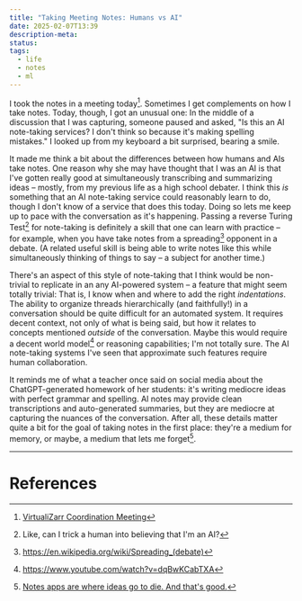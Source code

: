 ```yaml
---
title: "Taking Meeting Notes: Humans vs AI"
date: 2025-02-07T13:39
description-meta: 
status: 
tags:
  - life
  - notes
  - ml
---
```


I took the notes in a meeting today[^1]. Sometimes I get complements on how I take notes. Today, though, I got an unusual one: In the middle of a discussion that I was capturing, someone paused and asked, "Is this an AI note-taking services? I don't think so because it's making spelling mistakes." I looked up from my keyboard a bit surprised, bearing a smile. 

It made me think a bit about the differences between how humans and AIs take notes. One reason why she may have thought that I was an AI is that I've gotten really good at simultaneously transcribing and summarizing ideas – mostly, from my previous life as a high school debater. I think this _is_ something that an AI note-taking service could reasonably learn to do, though I don't know of a service that does this today. Doing so lets me keep up to pace with the conversation as it's happening. Passing a reverse Turing Test[^2] for note-taking is definitely a skill that one can learn with practice – for example, when you have take notes from a spreading[^3] opponent in a debate. (A related useful skill is being able to write notes like this while simultaneously thinking of things to say – a subject for another time.)

There's an aspect of this style of note-taking that I think would be non-trivial to replicate in an any AI-powered system – a feature that might seem totally trivial: That is, I know when and where to add the right _indentations_. The ability to organize threads hierarchically (and faithfully!) in a conversation should be quite difficult for an automated system. It requires decent context,  not only of what is being said, but how it relates to concepts mentioned _outside_ of the conversation. Maybe this would require a decent world model[^4] or reasoning capabilities; I'm not totally sure. The AI note-taking systems I've seen that approximate such features require human collaboration. 

It reminds me of what a teacher once said on social media about the ChatGPT-generated homework of her students: it's writing mediocre ideas with perfect grammar and spelling. AI notes may provide clean transcriptions and auto-generated summaries, but they are mediocre at capturing the nuances of the conversation. After all, these details matter quite a bit for the goal of taking notes in the first place: they're a medium for memory, or maybe, a medium that lets me forget[^5]. 

---
# References
[^1]: [VirtualiZarr Coordination Meeting](https://docs.google.com/document/d/18P_Uk2aL1hfcaJf4PJfYZJzmhvMSJjdmB_AJvjiZOVM/edit?tab=t.0#heading=h.ucu4t39djick)
[^2]: Like, can I trick a human into believing that I'm an AI?
[^3]: https://en.wikipedia.org/wiki/Spreading_(debate)
[^4]: https://www.youtube.com/watch?v=dqBwKCabTXA
[^5]: [Notes apps are where ideas go to die. And that's good.](https://www.reproof.app/blog/notes-apps-help-us-forget)